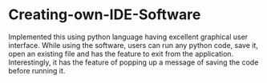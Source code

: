 # Creating-own-IDE-Software
Implemented this using python language having excellent graphical user interface. While using the software, users can run any python code, save it, open an existing file and has the feature to exit from the application. Interestingly, it has the feature of popping up a message of saving the code before running it.
